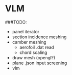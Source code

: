 # VLM

###TODO:

- panel iterator
- section incidence meshing
- camber meshing
	- aerofoil .dat read
	- chord scaling
- draw mesh (opengl?)
- plane .json input screening
- vlm
